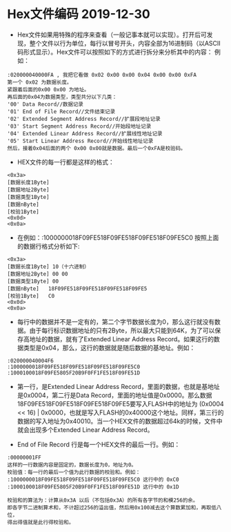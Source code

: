 # Hex文件编码 2019-12-30


- Hex文件如果用特殊的程序来查看（一般记事本就可以实现）。打开后可发现，整个文件以行为单位，每行以冒号开头，内容全部为16进制码（以ASCII码形式显示）。Hex文件可以按照如下的方式进行拆分来分析其中的内容：
例如：
> 
    :020000040000FA , 我把它看做 0x02 0x00 0x00 0x04 0x00 0x00 0xFA
    第一个 0x02 为数据长度。
    紧跟着后面的0x00 0x00 为地址。
    再后面的0x04为数据类型，类型共分以下几类：
    '00' Data Record//数据记录
    '01' End of File Record//文件结束记录
    '02' Extended Segment Address Record//扩展段地址记录
    '03' Start Segment Address Record//开始段地址记录
    '04' Extended Linear Address Record//扩展线性地址记录
    '05' Start Linear Address Record//开始线性地址记录
    然后，接着0x04后面的两个 0x00 0x00就是数据。最后一个0xFA是校验码。


- HEX文件的每一行都是这样的格式：
> 
    <0x3a>
    [数据长度1Byte]
    [数据地址2Byte]
    [数据类型1Byte]
    [数据nByte]
    [校验1Byte]
    <0x0d>
    <0x0a>


- 在例如：:1000000018F09FE518F09FE518F09FE518F09FE5C0
按照上面的数据行格式分析如下:
> 
    <0x3a>	
    [数据长度1Byte]	10（十六进制）
    [数据地址2Byte]	00 00
    [数据类型1Byte]	00
    [数据nByte]	18F09FE518F09FE518F09FE518F09FE5
    [校验1Byte]	C0
    <0x0d>	
    <0x0a>	

- 每行中的数据并不是一定有的，第二个字节数据长度为0，那么这行就没有数据。由于每行标识数据地址的只有2Byte，所以最大只能到64K，为了可以保存高地址的数据，就有了Extended Linear Address Record。如果这行的数据类型是0x04，那么，这行的数据就是随后数据的基地址。例如：

> 
    :020000040004F6
    :1000000018F09FE518F09FE518F09FE518F09FE5C0
    :1000100018F09FE5805F20B9F0FF1FE518F09FE51D



- 第一行，是Extended Linear Address Record，里面的数据，也就是基地址是0x0004，第二行是Data Record，里面的地址值是0x0000。那么数据18F09FE518F09FE518F09FE518F09FE5要写入FLASH中的地址为 (0x0004 << 16) | 0x0000，也就是写入FLASH的0x40000这个地址。同样，第三行的数据的写入地址为0x40010。当一个HEX文件的数据超过64k的时候，文件中就会出现多个Extended Linear Address Record。

- End of File Record 行是每一个HEX文件的最后一行。例如：
> 
    :00000001FF
    这样的一行数据内容是固定的，数据长度为0，地址为0。
    校验值：每一行的最后一个值为此行数据的校验和。例如：
    :1000000018F09FE518F09FE518F09FE518F09FE5C0 这行中的 0xC0
    :1000100018F09FE5805F20B9F0FF1FE518F09FE51D 这行中的 0x1D

    校验和的算法为：计算从0x3A 以后（不包括0x3A）的所有各字节的和模256的余。
	即各字节二进制算术和，不计超过256的溢出值，然后用0x100减去这个算数累加和，再取低八位，
	得出得值就是此行得校验和。
    
